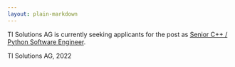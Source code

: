 ```yaml
---
layout: plain-markdown
---
```


TI Solutions AG is currently seeking applicants for the post as 
[Senior C++ / Python Software Engineer](temporalinterference.github.io/assets/pdfs/JobAd_Senior_C++_Python_SW_Eng.pdf).


TI Solutions AG, 2022
